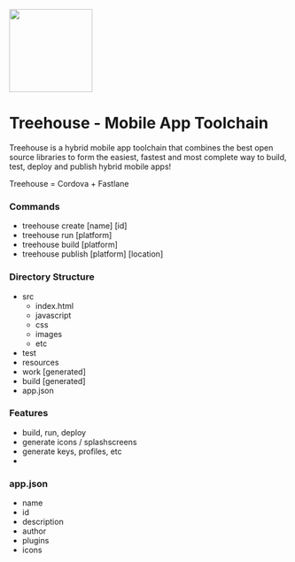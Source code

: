<img src="https://image.flaticon.com/icons/png/512/36/36366.png" width="150px" />

# Treehouse - Mobile App Toolchain

Treehouse is a hybrid mobile app toolchain that combines the best open source libraries to form the easiest, fastest and most complete way to build, test, deploy and publish hybrid mobile apps!

Treehouse = Cordova + Fastlane

### Commands
- treehouse create [name] [id]
- treehouse run [platform]
- treehouse build [platform]
- treehouse publish [platform] [location]


### Directory Structure
 - src
    - index.html
	- javascript
	- css
	- images
	- etc
 - test
 - resources
 - work [generated]
 - build [generated]
 - app.json


### Features
  - build, run, deploy
  - generate icons / splashscreens
  - generate keys, profiles, etc
  -

### app.json
  - name
  - id
  - description
  - author
  - plugins
  - icons
